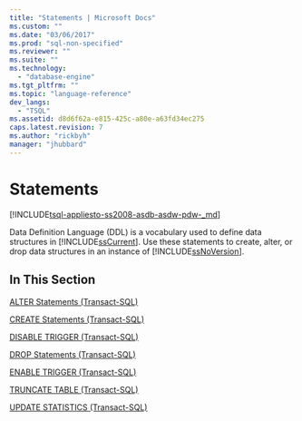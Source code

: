 ```yaml
---
title: "Statements | Microsoft Docs"
ms.custom: ""
ms.date: "03/06/2017"
ms.prod: "sql-non-specified"
ms.reviewer: ""
ms.suite: ""
ms.technology: 
  - "database-engine"
ms.tgt_pltfrm: ""
ms.topic: "language-reference"
dev_langs: 
  - "TSQL"
ms.assetid: d8d6f62a-e815-425c-a80e-a63fd34ec275
caps.latest.revision: 7
ms.author: "rickbyh"
manager: "jhubbard"
---
```

# Statements
[!INCLUDE[tsql-appliesto-ss2008-asdb-asdw-pdw-_md](../../relational-databases/reference/system-catalog-views/includes/tsql-appliesto-ss2008-asdb-asdw-pdw-md.md)]

  Data Definition Language (DDL) is a vocabulary used to define data structures in [!INCLUDE[ssCurrent](../../a9notintoc/includes/sscurrent-md.md)]. Use these statements to create, alter, or drop data structures in an instance of [!INCLUDE[ssNoVersion](../../a9notintoc/includes/ssnoversion-md.md)].  
  
## In This Section  
 [ALTER Statements &#40;Transact-SQL&#41;](../../t-sql/statements/alter-statements-transact-sql.md)  
  
 [CREATE Statements &#40;Transact-SQL&#41;](../../t-sql/statements/create-statements-transact-sql.md)  
  
 [DISABLE TRIGGER &#40;Transact-SQL&#41;](../../t-sql/statements/disable-trigger-transact-sql.md)  
  
 [DROP Statements &#40;Transact-SQL&#41;](../../t-sql/statements/drop-statements-transact-sql.md)  
  
 [ENABLE TRIGGER &#40;Transact-SQL&#41;](../../t-sql/statements/enable-trigger-transact-sql.md)  
  
 [TRUNCATE TABLE &#40;Transact-SQL&#41;](../../t-sql/statements/truncate-table-transact-sql.md)  
  
 [UPDATE STATISTICS &#40;Transact-SQL&#41;](../../t-sql/statements/update-statistics-transact-sql.md)  
  
  